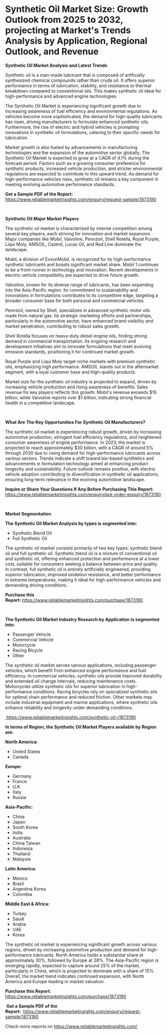 <p><h1>Synthetic Oil Market Size: Growth Outlook from 2025 to 2032, projecting at Market's Trends Analysis by Application, Regional Outlook, and Revenue</h1></p><p><strong>Synthetic Oil Market Analysis and Latest Trends</strong></p>
<p><p>Synthetic oil is a man-made lubricant that is composed of artificially synthesized chemical compounds rather than crude oil. It offers superior performance in terms of lubrication, stability, and resistance to thermal breakdown compared to conventional oils. This makes synthetic oil ideal for high-performance and advanced engine technologies.</p><p>The Synthetic Oil Market is experiencing significant growth due to increasing awareness of fuel efficiency and environmental regulations. As vehicles become more sophisticated, the demand for high-quality lubricants has risen, driving manufacturers to formulate enhanced synthetic oils. Furthermore, the rise of electric and hybrid vehicles is prompting innovations in synthetic oil formulations, catering to their specific needs for lubrication.</p><p>Market growth is also fueled by advancements in manufacturing technologies and the expansion of the automotive sector globally. The Synthetic Oil Market is expected to grow at a CAGR of 4.1% during the forecast period. Factors such as a growing consumer preference for synthetic products, increased vehicle production, and stricter environmental regulations are expected to contribute to this upward trend. As demand for high-performance vehicles rises, synthetic oil remains a key component in meeting evolving automotive performance standards.</p></p>
<p><strong>Get a Sample PDF of the Report:&nbsp;</strong> <a href="https://www.reliablemarketinsights.com/enquiry/request-sample/1873190?utm_campaign=3206&utm_medium=2&utm_source=Github&utm_content=ia&utm_term=31032025&utm_id=synthetic-oil">https://www.reliablemarketinsights.com/enquiry/request-sample/1873190</a></p>
<p>&nbsp;</p>
<p><strong>Synthetic Oil Major Market Players</strong></p>
<p><p>The synthetic oil market is characterized by intense competition among several key players, each striving for innovation and market expansion. Major companies like Mobil, Valvoline, Pennzoil, Shell Rotella, Royal Purple, Liqui Moly, AMSOIL, Castrol, Lucas Oil, and Red Line dominate the landscape.</p><p>Mobil, a division of ExxonMobil, is recognized for its high-performance synthetic lubricants and boasts significant market share. Mobil 1 continues to be a front-runner in technology and innovation. Recent developments in electric vehicle compatibility are expected to drive future growth.</p><p>Valvoline, known for its diverse range of lubricants, has been expanding into the Asia-Pacific region. Its commitment to sustainability and innovations in formulations contributes to its competitive edge, targeting a broader consumer base for both personal and commercial vehicles.</p><p>Pennzoil, owned by Shell, specializes in advanced synthetic motor oils made from natural gas. Its strategic marketing efforts and partnerships, particularly in the automotive sector, have enhanced brand visibility and market penetration, contributing to robust sales growth.</p><p>Shell Rotella focuses on heavy-duty diesel engine oils, finding strong demand in commercial transportation. Its ongoing research and development initiatives aim to innovate formulations that meet evolving emission standards, positioning it for continued market growth.</p><p>Royal Purple and Liqui Moly target niche markets with premium synthetic oils, emphasizing high performance. AMSOIL stands out in the aftermarket segment, with a loyal customer base and high-quality products.</p><p>Market size for the synthetic oil industry is projected to expand, driven by increasing vehicle production and rising awareness of benefits. Sales revenue for key players reflects this growth: Mobil's revenue exceeds $15 billion, while Valvoline reports over $1 billion, indicating strong financial health in a competitive landscape.</p></p>
<p>&nbsp;</p>
<p><strong>What Are The Key Opportunities For Synthetic Oil Manufacturers?</strong></p>
<p><p>The synthetic oil market is experiencing robust growth, driven by increasing automotive production, stringent fuel efficiency regulations, and heightened consumer awareness of engine performance. In 2023, the market is projected to reach approximately $30 billion, with a CAGR of around 5% through 2030 due to rising demand for high-performance lubricants across various sectors. Trends indicate a shift toward bio-based synthetics and advancements in formulation technology aimed at enhancing product longevity and sustainability. Future outlook remains positive, with electric vehicle adoption contributing to diversification in synthetic oil applications, ensuring long-term relevance in the evolving automotive landscape.</p></p>
<p><strong>Inquire or Share Your Questions If Any Before Purchasing This Report:</strong> <a href="https://www.reliablemarketinsights.com/enquiry/pre-order-enquiry/1873190?utm_campaign=3206&utm_medium=2&utm_source=Github&utm_content=ia&utm_term=31032025&utm_id=synthetic-oil">https://www.reliablemarketinsights.com/enquiry/pre-order-enquiry/1873190</a></p>
<p>&nbsp;</p>
<p><strong>Market Segmentation</strong></p>
<p><strong>The Synthetic Oil Market Analysis by types is segmented into:</strong></p>
<p><ul><li>Synthetic Blend Oil</li><li>Full Synthetic Oil</li></ul></p>
<p><p>The synthetic oil market consists primarily of two key types: synthetic blend oil and full synthetic oil. Synthetic blend oil is a mixture of conventional oil and synthetic oil, offering enhanced protection and performance at a lower cost, suitable for consumers seeking a balance between price and quality. In contrast, full synthetic oil is entirely artificially engineered, providing superior lubrication, improved oxidation resistance, and better performance in extreme temperatures, making it ideal for high-performance vehicles and demanding driving conditions.</p></p>
<p><strong>Purchase this Report:&nbsp;</strong><a href="https://www.reliablemarketinsights.com/purchase/1873190?utm_campaign=3206&utm_medium=2&utm_source=Github&utm_content=ia&utm_term=31032025&utm_id=synthetic-oil">https://www.reliablemarketinsights.com/purchase/1873190</a></p>
<p>&nbsp;</p>
<p><strong>The Synthetic Oil Market Industry Research by Application is segmented into:</strong></p>
<p><ul><li>Passenger Vehicle</li><li>Commercial Vehicle</li><li>Motorcycle</li><li>Racing Bicycle</li><li>Other</li></ul></p>
<p><p>The synthetic oil market serves various applications, including passenger vehicles, which benefit from enhanced engine performance and fuel efficiency. In commercial vehicles, synthetic oils provide improved durability and extended oil change intervals, reducing maintenance costs. Motorcycles utilize synthetic oils for superior lubrication in high-performance conditions. Racing bicycles rely on specialized synthetic oils for optimal chain performance and reduced friction. Other markets may include industrial equipment and marine applications, where synthetic oils enhance reliability and longevity under demanding conditions.</p></p>
<p><a href="https://www.reliablemarketinsights.com/synthetic-oil-r1873190?utm_campaign=3206&utm_medium=2&utm_source=Github&utm_content=ia&utm_term=31032025&utm_id=synthetic-oil">&nbsp;https://www.reliablemarketinsights.com/synthetic-oil-r1873190</a></p>
<p><strong>In terms of Region, the Synthetic Oil Market Players available by Region are:</strong></p>
<p>
    <p> <strong> North America: </strong>
        <ul>
            <li>United States</li>
            <li>Canada</li>
        </ul>
        </p> 
    <p> <strong> Europe: </strong>
        <ul>
            <li>Germany</li>
            <li>France</li>
            <li>U.K.</li>
            <li>Italy</li>
            <li>Russia</li>
        </ul>
        </p> 
    <p> <strong> Asia-Pacific: </strong>
        <ul>
            <li>China</li>
            <li>Japan</li>
            <li>South Korea</li>
            <li>India</li>
            <li>Australia</li>
            <li>China Taiwan</li>
            <li>Indonesia</li>
            <li>Thailand</li>
            <li>Malaysia</li>
        </ul>
        </p> 
    <p> <strong> Latin America: </strong>
        <ul>
            <li>Mexico</li>
            <li>Brazil</li>
            <li>Argentina Korea</li>
            <li>Colombia</li>
        </ul>
        </p> 
    <p> <strong> Middle East & Africa: </strong>
        <ul>
            <li>Turkey</li>
            <li>Saudi</li>
            <li>Arabia</li>
            <li>UAE</li>
            <li>Korea</li>
        </ul>
    </p>
    </p>
<p><p>The synthetic oil market is experiencing significant growth across various regions, driven by increasing automotive production and demand for high-performance lubricants. North America holds a substantial share at approximately 30%, followed by Europe at 28%. The Asia-Pacific region is emerging rapidly, expected to capture around 25% of the market, particularly in China, which is projected to dominate with a share of 15%. Overall, the market trend indicates continued expansion, with North America and Europe leading in market valuation.</p></p>
<p><strong>Purchase this Report: </strong><a href="https://www.reliablemarketinsights.com/purchase/1873190?utm_campaign=3206&utm_medium=2&utm_source=Github&utm_content=ia&utm_term=31032025&utm_id=synthetic-oil">https://www.reliablemarketinsights.com/purchase/1873190</a></p>
<p>&nbsp;<strong>Get a Sample PDF of the Report:&nbsp;&nbsp;</strong><a href="https://www.reliablemarketinsights.com/enquiry/request-sample/1873190?utm_campaign=3206&utm_medium=2&utm_source=Github&utm_content=ia&utm_term=31032025&utm_id=synthetic-oil">https://www.reliablemarketinsights.com/enquiry/request-sample/1873190</a></p>
<p><strong></strong></p>
<p>Check more reports on <a href="https://www.reliablemarketinsights.com/?utm_campaign=3206&utm_medium=2&utm_source=Github&utm_content=ia&utm_term=31032025&utm_id=synthetic-oil">https://www.reliablemarketinsights.com/</a></p>